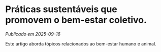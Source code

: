 # Práticas sustentáveis que promovem o bem-estar coletivo.

*Publicado em 2025-09-16*

Este artigo aborda tópicos relacionados ao bem-estar humano e animal.
